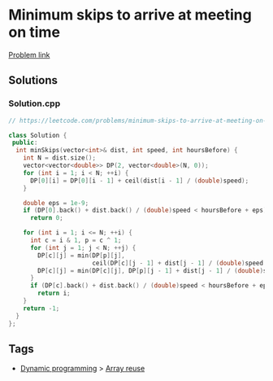 # Minimum skips to arrive at meeting on time

[Problem link](https://leetcode.com/problems/minimum-skips-to-arrive-at-meeting-on-time)

## Solutions


### Solution.cpp
```cpp
// https://leetcode.com/problems/minimum-skips-to-arrive-at-meeting-on-time

class Solution {
 public:
  int minSkips(vector<int>& dist, int speed, int hoursBefore) {
    int N = dist.size();
    vector<vector<double>> DP(2, vector<double>(N, 0));
    for (int i = 1; i < N; ++i) {
      DP[0][i] = DP[0][i - 1] + ceil(dist[i - 1] / (double)speed);
    }

    double eps = 1e-9;
    if (DP[0].back() + dist.back() / (double)speed < hoursBefore + eps)
      return 0;

    for (int i = 1; i <= N; ++i) {
      int c = i & 1, p = c ^ 1;
      for (int j = 1; j < N; ++j) {
        DP[c][j] = min(DP[p][j],
                       ceil(DP[c][j - 1] + dist[j - 1] / (double)speed - eps));
        DP[c][j] = min(DP[c][j], DP[p][j - 1] + dist[j - 1] / (double)speed);
      }
      if (DP[c].back() + dist.back() / (double)speed < hoursBefore + eps)
        return i;
    }
    return -1;
  }
};
```
## Tags

* [Dynamic programming](/README.md#Dynamic_programming) > [Array reuse](/README.md#Dynamic_programming-Array_reuse)
